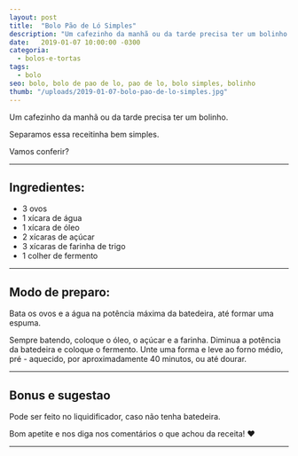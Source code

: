 ```yaml
---
layout: post
title:  "Bolo Pão de Ló Simples"
description: "Um cafezinho da manhã ou da tarde precisa ter um bolinho. Separamos essa receitinha bem simples. Vamos conferir?"
date:   2019-01-07 10:00:00 -0300
categoria:
  - bolos-e-tortas
tags:
  - bolo
seo: bolo, bolo de pao de lo, pao de lo, bolo simples, bolinho
thumb: "/uploads/2019-01-07-bolo-pao-de-lo-simples.jpg"
---
```


Um cafezinho da manhã ou da tarde precisa ter um bolinho.

Separamos essa receitinha bem simples.

Vamos conferir?

---

## Ingredientes:
  - 3 ovos
  - 1 xícara de água
  - 1 xícara de óleo
  - 2 xícaras de açúcar
  - 3 xícaras de farinha de trigo
  - 1 colher de fermento

---

## Modo de preparo:
Bata os ovos e a água na potência máxima da batedeira, até formar uma espuma.

Sempre batendo, coloque o óleo, o açúcar e a farinha. Diminua a potência da batedeira e coloque o fermento. Unte uma forma e leve ao forno médio, pré - aquecido, por aproximadamente 40 minutos, ou até dourar.

---

## Bonus e sugestao
Pode ser feito no liquidificador, caso não tenha batedeira.

Bom apetite e nos diga nos comentários o que achou da receita! ❤️

---
